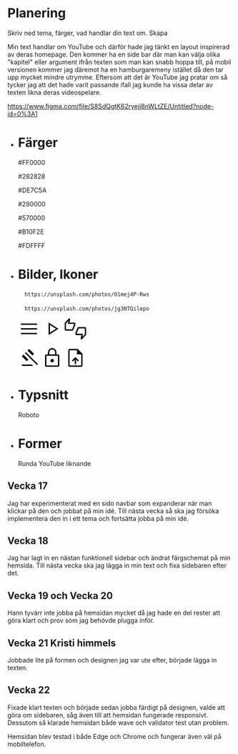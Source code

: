 # Planering

Skriv ned tema, färger, vad handlar din text om.
Skapa 

Min text handlar om YouTube och därför hade jag tänkt en layout inspirerad av deras homepage. Den kommer ha en side bar där man kan välja olika "kapitel" eller argument ifrån texten som man kan snabb hoppa till, på mobil versionen kommer jag däremot ha en hamburgaremeny istället då den tar upp mycket mindre utrymme. Eftersom att det är YouTube jag pratar om så tycker jag att det hade varit passande ifall jag kunde ha vissa delar av texten likna deras videospelare. 

https://www.figma.com/file/S8SdQgtK62ryejj8nWLtZE/Untitled?node-id=0%3A1

* # Färger

    #FF0000

    #282828

    #DE7C5A

    #280000

    #570000

    #B10F2E

    #FDFFFF

* # Bilder, Ikoner

        https://unsplash.com/photos/O1mej4P-Rws

        https://unsplash.com/photos/jg3NTQilepo

    ![Menu](/dokumentation/Ikoner/menu_FILL0_wght400_GRAD0_opsz48.png)
    ![Play](/dokumentation/Ikoner/play_arrow_FILL0_wght400_GRAD0_opsz48.png)
    ![Thumbs up/down](/dokumentation/Ikoner/thumbs_up_down_FILL0_wght400_GRAD0_opsz48.png)
    
    ![Gavel](/dokumentation/Ikoner/gavel_FILL0_wght400_GRAD0_opsz48.png)
    ![Lock](/dokumentation/Ikoner/lock_FILL0_wght400_GRAD0_opsz48.png)
    ![File](/dokumentation/Ikoner/upload_file_FILL0_wght400_GRAD0_opsz48.png)

* # Typsnitt
    Roboto
* # Former
    Runda YouTube liknande




## Vecka 17
Jag har experimenterat med en sido navbar som expanderar när man klickar på den och jobbat på min idé. 
Till nästa vecka så ska jag försöka implementera den in i ett tema och fortsätta jobba på min idé.


## Vecka 18
Jag har lagt in en nästan funktionell sidebar och ändrat färgschemat på min hemsida. Till nästa vecka ska jag lägga in min text och fixa sidebaren efter det.


## Vecka 19 och Vecka 20
Hann tyvärr inte jobba på hemsidan mycket då jag hade en del rester att göra klart och prov som jag behövde plugga inför.


## Vecka 21 Kristi himmels
Jobbade lite på formen och designen jag var ute efter, började lägga in texten.


## Vecka 22 
Fixade klart texten och började sedan jobba färdigt på designen, valde att göra om sidebaren, såg även till att hemsidan fungerade responsivt. Dessutom så klarade hemsidan både wave och validator test utan problem.

Hemsidan blev testad i både Edge och Chrome och fungerar även väl på mobiltelefon.
